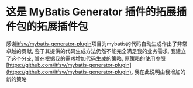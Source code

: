 # 这是 MyBatis Generator 插件的拓展插件包的拓展插件包  
感谢[itfsw/mybatis-generator-plugin](https://github.com/itfsw/mybatis-generator-plugin)项目为mybatis的代码自动生成作出了非常卓越的贡献, 鉴于其提供的代码生成方法仍然不能完全满足我的业务需求, 我建立了这个分支, 旨在根据我的需求增加代码生成的策略, 原策略的使用参照[https://github.com/itfsw/mybatis-generator-plugin](https://github.com/itfsw/mybatis-generator-plugin), 我在此说明由我增加的新的策略  
